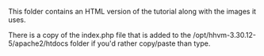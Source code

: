 This folder contains an HTML version of the tutorial along with the images it uses.

There is a copy of the index.php file that is added to the /opt/hhvm-3.30.12-5/apache2/htdocs folder if you'd rather copy/paste than type.
